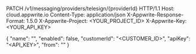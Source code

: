 PATCH /v1/messaging/providers/telesign/{providerId} HTTP/1.1
Host: cloud.appwrite.io
Content-Type: application/json
X-Appwrite-Response-Format: 1.5.0
X-Appwrite-Project: &lt;YOUR_PROJECT_ID&gt;
X-Appwrite-Key: &lt;YOUR_API_KEY&gt;

{
  "name": "<NAME>",
  "enabled": false,
  "customerId": "<CUSTOMER_ID>",
  "apiKey": "<API_KEY>",
  "from": "<FROM>"
}
